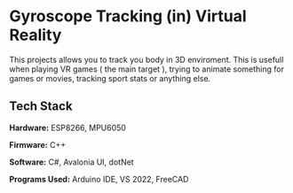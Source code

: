 
#  Gyroscope Tracking (in) Virtual Reality

This projects allows you to track you body in 3D enviroment. This is usefull when playing VR games ( the main target ), 
trying to animate something for games or movies, tracking sport stats or anything else.


## Tech Stack

**Hardware:** ESP8266, MPU6050

**Firmware:** C++

**Software:** C#, Avalonia UI, dotNet

**Programs Used:** Arduino IDE, VS 2022, FreeCAD


